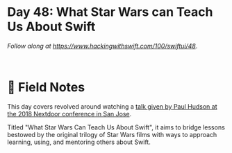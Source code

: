# Day 48: What Star Wars can Teach Us About Swift

_Follow along at https://www.hackingwithswift.com/100/swiftui/48_.

<br/>


# 📒 Field Notes

This day covers revolved around watching a [talk given by Paul Hudson at the 2018 Nextdoor conference in San Jose](https://vimeo.com/295238750).

Titled "What Star Wars Can Teach Us About Swift", it aims to bridge lessons bestowed by the original trilogy of Star Wars films with ways to approach learning, using, and mentoring others about Swift.
